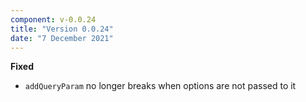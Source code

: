 ```yaml
---
component: v-0.0.24
title: "Version 0.0.24"
date: "7 December 2021"
---
```


**Fixed**

- `addQueryParam` no longer breaks when options are not passed to it
